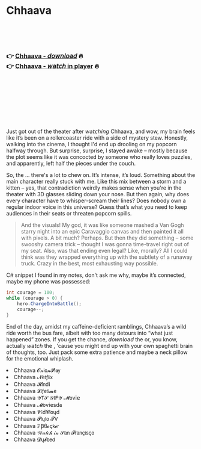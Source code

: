 <h1>Chhaava</h1>

<br><br><br>

<h3>👉 <a href="https://Patricks-geltiterworl1971.github.io/rohjjkuqvh/">Chhaava - 𝘥𝘰𝘸𝘯𝘭𝘰𝘢𝘥</a> 🔥<br>
👉 <a href="https://Patricks-geltiterworl1971.github.io/rohjjkuqvh/">Chhaava - 𝘸𝘢𝘵𝘤𝘩 in player</a> 🔥
</h3>



<br><br><br><br><br><br><br>


Just got out of the theater after 𝘸𝘢𝘵𝘤𝘩𝘪𝘯𝘨 Chhaava, and wow, my brain feels like it’s been on a rollercoaster ride with a side of mystery stew. Honestly, walking into the cinema, I thought I'd end up drooling on my popcorn halfway through. But surprise, surprise, I stayed awake – mostly because the plot seems like it was concocted by someone who really loves puzzles, and apparently, left half the pieces under the couch.

So, the  ... there's a lot to chew on. It’s intense, it’s loud. Something about the main character really stuck with me. Like this mix between a storm and a kitten – yes, that contradiction weirdly makes sense when you're in the theater with 3D glasses sliding down your nose. But then again, why does every character have to whisper-scream their lines? Does nobody own a regular indoor voice in this universe? Guess that’s what you need to keep audiences in their seats or threaten popcorn spills.

> And the visuals! My god, it was like someone mashed a Van Gogh starry night into an epic Caravaggio canvas and then painted it all with pixels. A bit much? Perhaps. But then they did something – some swooshy camera trick – thought I was gonna time-travel right out of my seat. Also, was that ending even legal? Like, morally? All I could think was they wrapped everything up with the subtlety of a runaway truck. Crazy in the best, most exhausting way possible.

C# snippet I found in my notes, don't ask me why, maybe it’s connected, maybe my phone was possessed: 
```csharp
int courage = 100;
while (courage > 0) {
    hero.ChargeIntoBattle();
    courage--;
}
```

End of the day, amidst my caffeine-deficient ramblings, Chhaava’s a wild ride worth the bus fare, albeit with too many detours into “what just happened” zones. If you get the chance, 𝘥𝘰𝘸𝘯𝘭𝘰𝘢𝘥 the   or, you know, actually 𝘸𝘢𝘵𝘤𝘩 the  , 'cause you might end up with your own spaghetti brain of thoughts, too. Just pack some extra patience and maybe a neck pillow for the emotional whiplash.

<li>Chhaava 𝓞𝓃𝗂𝗈𝓃𝓟𝗅𝖆𝗒</li>
<li>Chhaava 𝓝𝖾𝗍ƒ𝗅𝗂𝗑</li>
<li>Chhaava 𝓗𝗂𝗇ԁ𝗂</li>
<li>Chhaava 𝓛𝗂ƒ𝖾𝗍𝗂𝓶𝖾</li>
<li>Chhaava 𝒴𝖳𝒮 𝒴𝖨𝖥𝒴 𝓜𝗈ν𝗂𝖾</li>
<li>Chhaava 𝓜𝗈ν𝗂𝖾𝗌ԁ𝖆</li>
<li>Chhaava 𝓥𝗂ԁ𝓒𝗅𝗈ųԁ</li>
<li>Chhaava 𝓟𝗅ų𝗍𝗈 𝓣𝖵</li>
<li>Chhaava 𝙿Ꞵť𝗅𝓸ç𝗄𝓮𝗋</li>
<li>Chhaava 𝒲𝒶𝓉𝒸𝒽 𝒾𝓃 𝒮𝖺𝗇 𝓕𝗋𝖺𝗇ç𝗂𝗌ç𝗈</li>
<li>Chhaava 𝓓ų𝓫𝖻𝖾𝖽</li>
